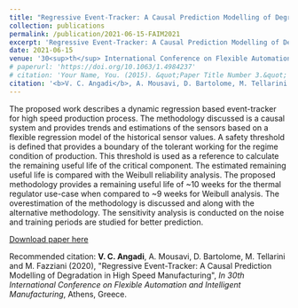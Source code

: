 ```yaml
---
title: "Regressive Event-Tracker: A Causal Prediction Modelling of Degradation in High Speed Manufacturing"
collection: publications
permalink: /publication/2021-06-15-FAIM2021
excerpt: 'Regressive Event-Tracker: A Causal Prediction Modelling of Degradation in High Speed Manufacturing.'
date: 2021-06-15
venue: '30<sup>th</sup> International Conference on Flexible Automation and Intelligent Manufacturing, Athens, Greece'
# paperurl: 'https://doi.org/10.1063/1.4984237'
# citation: 'Your Name, You. (2015). &quot;Paper Title Number 3.&quot; <i>Journal 1</i>. 1(3).'
citation: '<b>V. C. Angadi</b>, A. Mousavi, D. Bartolome, M. Tellarini and M. Fazziani  (2020), &quot;Regressive Event-Tracker: A Causal Prediction Modelling of Degradation in High Speed Manufacturing&quot;, <i>In 30th International Conference on Flexible Automation and Intelligent Manufacturing</i>, Athens, Greece.'
---
```

The proposed work describes a dynamic regression based event-tracker for high speed production process. The methodology discussed is a causal system and provides trends and estimations of the sensors based on a flexible regression model of the historical sensor values. A safety threshold is defined that provides a boundary of the tolerant working for the regime condition of production. This threshold is used as a reference to calculate the remaining useful life of the critical component. The estimated remaining useful life is compared with the Weibull reliability analysis. The proposed methodology provides a remaining useful life of ~10 weeks for the thermal regulator use-case when compared to ~9 weeks for Weibull analysis. The overestimation of the methodology is discussed and along with the alternative methodology. The sensitivity analysis is conducted on the noise and training periods are studied for better prediction.

[Download paper here](https://vcangadi1.github.io/files/FAIM2021.pdf)

Recommended citation: <b>V. C. Angadi</b>, A. Mousavi, D. Bartolome, M. Tellarini and M. Fazziani (2020), &quot;Regressive Event-Tracker: A Causal Prediction Modelling of Degradation in High Speed Manufacturing&quot;, <i>In 30th International Conference on Flexible Automation and Intelligent Manufacturing</i>, Athens, Greece.
